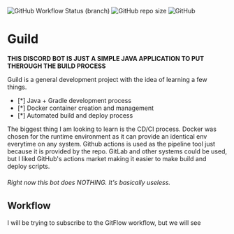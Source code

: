 ![GitHub Workflow Status (branch)](https://img.shields.io/github/workflow/status/StoneMonarch/fantastic-waddle/Build%20&%20Redeploy/master?style=for-the-badge)
![GitHub repo size](https://img.shields.io/github/repo-size/StoneMonarch/fantastic-waddle?style=for-the-badge)
![GitHub](https://img.shields.io/github/license/StoneMonarch/fantastic-waddle?style=for-the-badge)
# Guild

**THIS DISCORD BOT IS JUST A SIMPLE JAVA APPLICATION TO PUT THEROUGH THE BUILD PROCESS**

Guild is a general development project with the idea of learning a few things.

- [*] Java + Gradle development process
- [*] Docker container creation and management
- [*] Automated build and deploy process

The biggest thing I am looking to learn is the CD/CI process. Docker was chosen for the 
runtime environment as it can provide an identical env everytime on any system. Github 
actions is used as the pipeline tool just because it is provided by the repo. GitLab and 
other systems could be used, but I liked GitHub's actions market making it easier to 
make build and deploy scripts.

###### Right now this bot does NOTHING. It's basically useless.

## Workflow
I will be trying to subscribe to the GitFlow workflow, but we will see
